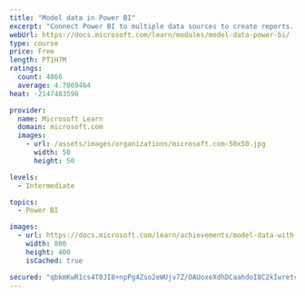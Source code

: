 ```yaml
---
title: "Model data in Power BI"
excerpt: "Connect Power BI to multiple data sources to create reports. Define the relationship between your data sources."
webUrl: https://docs.microsoft.com/learn/modules/model-data-power-bi/
type: course
price: Free
length: PT1H7M
ratings:
  count: 4866
  average: 4.7069464
heat: -2147483598

provider:
  name: Microsoft Learn
  domain: microsoft.com
  images:
    - url: /assets/images/organizations/microsoft.com-50x50.jpg
      width: 50
      height: 50

levels:
  - Intermediate

topics:
  - Power BI

images:
  - url: https://docs.microsoft.com/learn/achievements/model-data-with-power-bi-desktop-social.png
    width: 800
    height: 400
    isCached: true

secured: "qbkmKwR1cs4T0JI8+npPg4Zso2eWUjv7Z/OAUoxeXdhDCaahdoI8C2kIwretc6dpLx3Bgx+fyQw6IWOQ2hSZRqQzR7+8nEtzCiZMCJlDRJ87GHt6weoAA5aUTZyGl/8PwNzubLhl+O9HQRNlV2PAuY7bm/wiF7oYaZiV4Ywtdkd3bR+xUC2VaiYI4BbPZeLPbKsdqPPJegUO2h68A6iflOm3wHyFK8Gjd3kcy3qjSnYdl4IonKKzWYXEHH1uKwaGkK98t3nosteCV4XHmF5eeeIFtwi3oc5VfXFI7MQ6wAIqVtWiWiDU14wYciRHnxdUUR7VR+WhUWp5p9vDp9gXXI8fN1GBzu8cjsA0gPE5wF+hkJJDzIQm4nn6CiX1QobY0CFPhSP/VSHKhDgkF02zMakT9kRjV2+Wh0q6RKiymiU=;E1RjXlmAFSM8kr6ZCbocIQ=="
---
```


